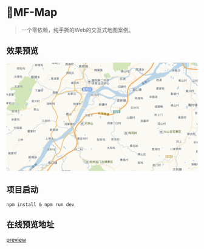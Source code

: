 # 🚀MF-Map

> 一个零依赖，纯手撕的Web的交互式地图案例。



## 效果预览

![效果预览](https://raw.githubusercontent.com/fengtianxi001/MF-Map/master/screenshot/index.png)



## 项目启动

```shell
npm install & npm run dev
```



## 在线预览地址

[preview]()
